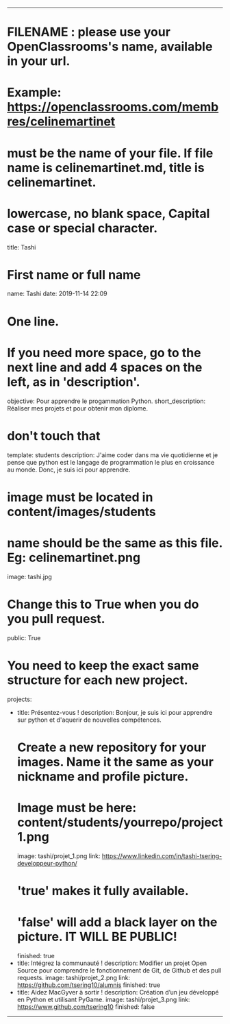 ---

# FILENAME : please use your OpenClassrooms's name, available in your url.
# Example: https://openclassrooms.com/membres/celinemartinet
# must be the name of your file. If file name is celinemartinet.md, title is celinemartinet.
# lowercase, no blank space, Capital case or special character.
title: Tashi

# First name or full name
name: Tashi
date: 2019-11-14 22:09

# One line.
# If you need more space, go to the next line and add 4 spaces on the left, as in 'description'.
objective: Pour apprendre le progammation Python.
short_description: Réaliser mes projets et pour obtenir mon diplome.

# don't touch that
template: students
description:
    J'aime coder dans ma vie quotidienne et je pense que python est le langage de programmation le plus en croissance au monde. Donc, je suis ici pour apprendre.

# image must be located in content/images/students
# name should be the same as this file. Eg: celinemartinet.png
image: tashi.jpg

# Change this to True when you do you pull request.
public: True

# You need to keep the exact same structure for each new project.
projects:
  - title: Présentez-vous !
    description: Bonjour, je suis ici pour apprendre sur python et d'aquerir de nouvelles compétences. 
    # Create a new repository for your images. Name it the same as your nickname and profile picture.
    # Image must be here: content/students/yourrepo/project1.png
    image: tashi/projet_1.png
    link: https://www.linkedin.com/in/tashi-tsering-developpeur-python/
    # 'true' makes it fully available.
    # 'false' will add a black layer on the picture. IT WILL BE PUBLIC!
    finished: true
  - title: Intégrez la communauté !
    description: Modifier un projet Open Source pour comprendre le fonctionnement de Git, de Github et des pull requests. 
    image: tashi/projet_2.png
    link: https://github.com/tsering10/alumnis
    finished: true
  - title: Aidez MacGyver à sortir !
    description: Création d’un jeu développé en Python et utilisant PyGame.
    image: tashi/projet_3.png
    link: https://www.github.com/tsering10
    finished: false
---